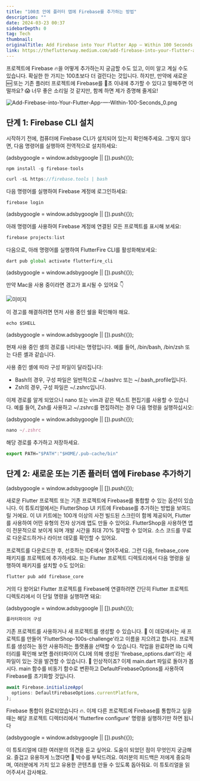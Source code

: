 ```yaml
---
title: "100초 안에 플러터 앱에 Firebase를 추가하는 방법"
description: ""
date: 2024-03-23 00:37
sidebarDepth: 0
tag: Tech
thumbnail:
originalTitle: Add Firebase into Your Flutter App — Within 100 Seconds
link: https://theflutterway.medium.com/add-firebase-into-your-flutter-app-within-100-seconds-5dd3573be094
---
```


프로젝트에 Firebase 🔥을 어떻게 추가하는지 궁금할 수도 있고, 이미 알고 계실 수도 있습니다. 확실한 한 가지는 100초보다 더 걸린다는 것입니다. 하지만, 만약에 새로운 🆕 또는 기존 플러터 프로젝트에 Firebase를 💯초 이내에 추가할 수 있다고 말해주면 어떨까요? 😱 너무 좋은 소리일 것 같지만, 함께 하면 제가 증명해 줄게요!

![Add-Firebase-into-Your-Flutter-App-—-Within-100-Seconds_0.png](./img/Add-Firebase-into-Your-Flutter-App-—-Within-100-Seconds_0.png)

## 단계 1: Firebase CLI 설치

시작하기 전에, 컴퓨터에 Firebase CLI가 설치되어 있는지 확인해주세요. 그렇지 않다면, 다음 명령어를 실행하여 전역적으로 설치하세요:

<!-- ui-log 수평형 -->

<ins class="adsbygoogle"
      style="display:block"
      data-ad-client="ca-pub-4877378276818686"
      data-ad-slot="9743150776"
      data-ad-format="auto"
      data-full-width-responsive="true"></ins>
<component is="script">
(adsbygoogle = window.adsbygoogle || []).push({});
</component>

```js
npm install -g firebase-tools
```

```js
curl -sL https://firebase.tools | bash
```

다음 명령어를 실행하여 Firebase 계정에 로그인하세요:

```js
firebase login
```

<!-- ui-log 수평형 -->

<ins class="adsbygoogle"
      style="display:block"
      data-ad-client="ca-pub-4877378276818686"
      data-ad-slot="9743150776"
      data-ad-format="auto"
      data-full-width-responsive="true"></ins>
<component is="script">
(adsbygoogle = window.adsbygoogle || []).push({});
</component>

아래 명령어를 사용하여 Firebase 계정에 연결된 모든 프로젝트를 표시해 보세요:

```js
firebase projects:list
```

다음으로, 아래 명령어를 실행하여 FlutterFire CLI를 활성화해보세요:

```js
dart pub global activate flutterfire_cli
```

<!-- ui-log 수평형 -->

<ins class="adsbygoogle"
      style="display:block"
      data-ad-client="ca-pub-4877378276818686"
      data-ad-slot="9743150776"
      data-ad-format="auto"
      data-full-width-responsive="true"></ins>
<component is="script">
(adsbygoogle = window.adsbygoogle || []).push({});
</component>

만약 Mac을 사용 중이라면 경고가 표시될 수 있어요 👇

![이미지](./img/Add-Firebase-into-Your-Flutter-App-—-Within-100-Seconds_1.png)

이 경고를 해결하려면 먼저 사용 중인 쉘을 확인해야 해요.

```js
echo $SHELL
```

<!-- ui-log 수평형 -->

<ins class="adsbygoogle"
      style="display:block"
      data-ad-client="ca-pub-4877378276818686"
      data-ad-slot="9743150776"
      data-ad-format="auto"
      data-full-width-responsive="true"></ins>
<component is="script">
(adsbygoogle = window.adsbygoogle || []).push({});
</component>

현재 사용 중인 셸의 경로를 나타내는 명령입니다. 예를 들어, /bin/bash, /bin/zsh 또는 다른 셸과 같습니다.

사용 중인 셸에 따라 구성 파일이 달라집니다:

- Bash의 경우, 구성 파일은 일반적으로 ~/.bashrc 또는 ~/.bash_profile입니다.
- Zsh의 경우, 구성 파일은 ~/.zshrc입니다.

이제 경로를 알게 되었으니 nano 또는 vim과 같은 텍스트 편집기를 사용할 수 있습니다. 예를 들어, Zsh를 사용하고 ~/.zshrc를 편집하려는 경우 다음 명령을 실행하십시오:

<!-- ui-log 수평형 -->

<ins class="adsbygoogle"
      style="display:block"
      data-ad-client="ca-pub-4877378276818686"
      data-ad-slot="9743150776"
      data-ad-format="auto"
      data-full-width-responsive="true"></ins>
<component is="script">
(adsbygoogle = window.adsbygoogle || []).push({});
</component>

```js
nano ~/.zshrc
```

해당 경로를 추가하고 저장하세요.

```js
export PATH="$PATH":"$HOME/.pub-cache/bin"
```

## 단계 2: 새로운 또는 기존 플러터 앱에 Firebase 추가하기

<!-- ui-log 수평형 -->

<ins class="adsbygoogle"
      style="display:block"
      data-ad-client="ca-pub-4877378276818686"
      data-ad-slot="9743150776"
      data-ad-format="auto"
      data-full-width-responsive="true"></ins>
<component is="script">
(adsbygoogle = window.adsbygoogle || []).push({});
</component>

새로운 Flutter 프로젝트 또는 기존 프로젝트에 Firebase를 통합할 수 있는 옵션이 있습니다. 이 튜토리얼에서는 FlutterShop UI 키트에 Firebase를 추가하는 방법을 보여드릴 거에요. 이 UI 키트에는 100개 이상의 사전 빌드된 스크린이 함께 제공되어, Flutter를 사용하여 어떤 유형의 전자 상거래 앱도 만들 수 있어요. FlutterShop을 사용하면 앱이 전문적으로 보이게 되며 개발 시간을 최대 70% 절약할 수 있어요. 소스 코드를 무료로 다운로드하거나 라이브 데모를 확인할 수 있어요.

프로젝트를 다운로드한 후, 선호하는 IDE에서 열어주세요. 그런 다음, firebase_core 패키지를 프로젝트에 추가하세요. 또는 Flutter 프로젝트 디렉토리에서 다음 명령을 실행하여 패키지를 설치할 수도 있어요:

```js
flutter pub add firebase_core
```

거의 다 왔어요! Flutter 프로젝트를 Firebase에 연결하려면 간단히 Flutter 프로젝트 디렉토리에서 이 단일 명령을 실행하면 돼요:

<!-- ui-log 수평형 -->

<ins class="adsbygoogle"
      style="display:block"
      data-ad-client="ca-pub-4877378276818686"
      data-ad-slot="9743150776"
      data-ad-format="auto"
      data-full-width-responsive="true"></ins>
<component is="script">
(adsbygoogle = window.adsbygoogle || []).push({});
</component>

```js
플러터파이어 구성
```

기존 프로젝트를 사용하거나 새 프로젝트를 생성할 수 있습니다. 🔄 이 데모에서는 새 프로젝트를 만들어 'FlutterShop-100s-challenge'라고 이름을 지으려고 합니다. 프로젝트를 생성하는 동안 사용하려는 플랫폼을 선택할 수 있습니다. 작업을 완료하면 lib 디렉터리를 확인해 보면 플러터파이어 CLI에 의해 생성된 'firebase_options.dart'라는 새 파일이 있는 것을 발견할 수 있습니다. 📂 인상적이죠? 이제 main.dart 파일로 돌아가 봅시다. main 함수를 비동기 함수로 변환하고 DefaultFirebaseOptions를 사용하여 Firebase를 초기화할 것입니다.

```js
await Firebase.initializeApp(
  options: DefaultFirebaseOptions.currentPlatform,
);
```

Firebase 통합이 완료되었습니다 🔥. 이제 다른 프로젝트에 Firebase를 통합하고 싶을 때는 해당 프로젝트 디렉터리에서 'flutterfire configure' 명령을 실행하기만 하면 됩니다

<!-- ui-log 수평형 -->

<ins class="adsbygoogle"
      style="display:block"
      data-ad-client="ca-pub-4877378276818686"
      data-ad-slot="9743150776"
      data-ad-format="auto"
      data-full-width-responsive="true"></ins>
<component is="script">
(adsbygoogle = window.adsbygoogle || []).push({});
</component>

이 튜토리얼에 대한 여러분의 의견을 듣고 싶어요. 도움이 되었던 점이 무엇인지 궁금해요. 즐겁고 유용하게 느꼈다면 👏 박수를 부탁드려요. 여러분의 피드백은 저에게 중요하며, 여러분에게 가치 있고 유용한 콘텐츠를 만들 수 있도록 돕아줘요. 이 튜토리얼을 읽어주셔서 감사해요.
